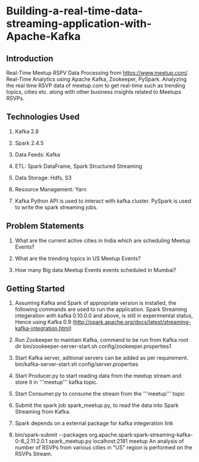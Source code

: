 # Building-a-real-time-data-streaming-application-with-Apache-Kafka

## Introduction 

Real-Time Meetup RSPV Data Processing from https://www.meetup.com/. Real-Time Analytics using Apache Kafka, Zookeeper, PySpark. Analyzing the real time RSVP data of meetup.com to get real-time  such as trending topics, cities etc. along with other business insights related to Meetups RSVPs.

## Technologies Used

1. Kafka 2.8

2. Spark 2.4.5

3. Data Feeds: Kafka

4. ETL: Spark DataFrame, Spark Structured Streaming

5. Data Storage: Hdfs, S3

6. Resource Management: Yarn

7. Kafka Python API is used to interact with kafka cluster. PySpark is used to write the spark streaming jobs.


## Problem Statements

1. What are the current active cities in India which are scheduling Meetup Events?

2. What are the trending topics in US Meetup Events?

3. How many Big data Meetup Events events scheduled in Mumbai?


## Getting Started 

1. Assuming Kafka and Spark of appropriate version is installed, the following commands are used to run the application.
Spark Streaming integeration with kafka 0.10.0.0 and above, is still in experimental status, Hence using Kafka 0.9 (http://spark.apache.org/docs/latest/streaming-kafka-integration.html)

2. Run Zookeeper to maintain Kafka, command to be run from Kafka root dir bin/zookeeper-server-start.sh config/zookeeper.properties1

3. Start Kafka server, aditional servers can be added as per requirement. bin/kafka-server-start.sh config/server.properties

4. Start Producer.py to start reading data from the meetup stream and store it in '''meetup''' kafka topic.

5. Start Consumer.py to consume the stream from the '''meetup''' topic

6. Submit the spark job spark_meetup.py, to read the data into Spark Streaming from Kafka.

7. Spark depends on a external package for kafka integeration link

8. bin/spark-submit --packages org.apache.spark:spark-streaming-kafka-0-8_2.11:2.0.1 spark_meetup.py localhost:2181 meetup An analysis of number of RSVPs from various cities in "US" region is performed on the RSVPs Stream.
